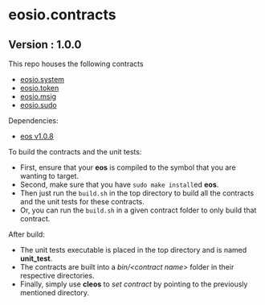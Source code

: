 # eosio.contracts

## Version : 1.0.0

This repo houses the following contracts
   * [eosio.system](https://github.com/eosio/eosio.contracts/tree/master/eosio.system)
   * [eosio.token](https://github.com/eosio/eosio.contracts/tree/master/eosio.token)
   * [eosio.msig](https://github.com/eosio/eosio.contracts/tree/master/eosio.msig)
   * [eosio.sudo](https://github.com/eosio/eosio.contracts/tree/master/eosio.sudo)

Dependencies:
* [eos v1.0.8](https://github.com/eosio/eos/tree/v1.0.8)

To build the contracts and the unit tests:
* First, ensure that your __eos__ is compiled to the symbol that you are wanting to target.
* Second, make sure that you have ```sudo make install```ed __eos__.
* Then just run the ```build.sh``` in the top directory to build all the contracts and the unit tests for these contracts.
* Or, you can run the ```build.sh``` in a given contract folder to only build that contract.

After build:
* The unit tests executable is placed in the top directory and is named __unit_test__.
* The contracts are built into a _bin/\<contract name\>_ folder in their respective directories.
* Finally, simply use __cleos__ to _set contract_ by pointing to the previously mentioned directory.
